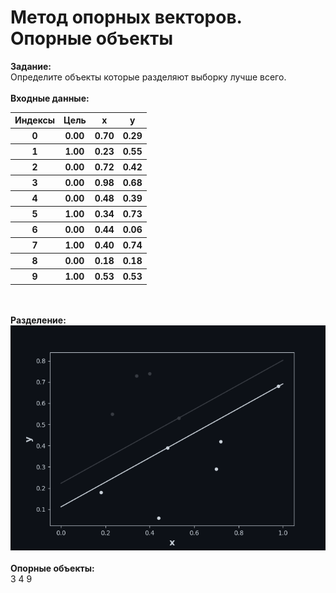 # Метод опорных векторов. Опорные объекты
**Задание:**<br>
Определите объекты которые разделяют выборку лучше всего.<br><br>
**Входные данные:**
<br><table><tr><th>Индексы</th><th>Цель</th><th>x</th><th>y</th></tr><tr><th>0</th><th>0.00</th><th>0.70</th><th>0.29</th></tr><tr><th>1</th><th>1.00</th><th>0.23</th><th>0.55</th></tr><tr><th>2</th><th>0.00</th><th>0.72</th><th>0.42</th></tr><tr><th>3</th><th>0.00</th><th>0.98</th><th>0.68</th></tr><tr><th>4</th><th>0.00</th><th>0.48</th><th>0.39</th></tr><tr><th>5</th><th>1.00</th><th>0.34</th><th>0.73</th></tr><tr><th>6</th><th>0.00</th><th>0.44</th><th>0.06</th></tr><tr><th>7</th><th>1.00</th><th>0.40</th><th>0.74</th></tr><tr><th>8</th><th>0.00</th><th>0.18</th><th>0.18</th></tr><tr><th>9</th><th>1.00</th><th>0.53</th><th>0.53</th></tr></table><br><br>
**Разделение:**
<br>![alt text](Answer/plot.png)<br><br>
**Опорные объекты:**<br>
3 4 9<br><br>
